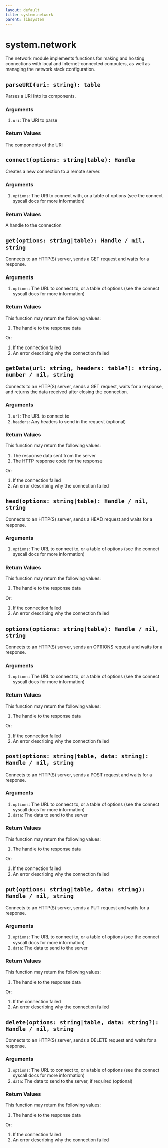 ```yaml
---
layout: default
title: system.network
parent: libsystem
---
```


# system.network
The network module implements functions for making and hosting connections
 with local and Internet-connected computers, as well as managing the network
 stack configuration.

## `parseURI(uri: string): table`
Parses a URI into its components.

### Arguments
1. `uri`: The URI to parse

### Return Values
The components of the URI

## `connect(options: string|table): Handle`
Creates a new connection to a remote server.

### Arguments
1. `options`: The URI to connect with, or a table of options
 (see the connect syscall docs for more information)

### Return Values
A handle to the connection

## `get(options: string|table): Handle / nil, string`
Connects to an HTTP(S) server, sends a GET request and waits for a response.

### Arguments
1. `options`: The URL to connect to, or a table of options
 (see the connect syscall docs for more information)

### Return Values
This function may return the following values:
1. The handle to the response data

Or:
1. If the connection failed
2. An error describing why the connection failed

## `getData(url: string, headers: table?): string, number / nil, string`
Connects to an HTTP(S) server, sends a GET request, waits for a response,
 and returns the data received after closing the connection.

### Arguments
1. `url`: The URL to connect to
2. `headers`: Any headers to send in the request (optional)

### Return Values
This function may return the following values:
1. The response data sent from the server
2. The HTTP response code for the response

Or:
1. If the connection failed
2. An error describing why the connection failed

## `head(options: string|table): Handle / nil, string`
Connects to an HTTP(S) server, sends a HEAD request and waits for a response.

### Arguments
1. `options`: The URL to connect to, or a table of options
 (see the connect syscall docs for more information)

### Return Values
This function may return the following values:
1. The handle to the response data

Or:
1. If the connection failed
2. An error describing why the connection failed

## `options(options: string|table): Handle / nil, string`
Connects to an HTTP(S) server, sends an OPTIONS request and waits for a response.

### Arguments
1. `options`: The URL to connect to, or a table of options
 (see the connect syscall docs for more information)

### Return Values
This function may return the following values:
1. The handle to the response data

Or:
1. If the connection failed
2. An error describing why the connection failed

## `post(options: string|table, data: string): Handle / nil, string`
Connects to an HTTP(S) server, sends a POST request and waits for a response.

### Arguments
1. `options`: The URL to connect to, or a table of options
 (see the connect syscall docs for more information)
2. `data`: The data to send to the server

### Return Values
This function may return the following values:
1. The handle to the response data

Or:
1. If the connection failed
2. An error describing why the connection failed

## `put(options: string|table, data: string): Handle / nil, string`
Connects to an HTTP(S) server, sends a PUT request and waits for a response.

### Arguments
1. `options`: The URL to connect to, or a table of options
 (see the connect syscall docs for more information)
2. `data`: The data to send to the server

### Return Values
This function may return the following values:
1. The handle to the response data

Or:
1. If the connection failed
2. An error describing why the connection failed

## `delete(options: string|table, data: string?): Handle / nil, string`
Connects to an HTTP(S) server, sends a DELETE request and waits for a response.

### Arguments
1. `options`: The URL to connect to, or a table of options
 (see the connect syscall docs for more information)
2. `data`: The data to send to the server, if required (optional)

### Return Values
This function may return the following values:
1. The handle to the response data

Or:
1. If the connection failed
2. An error describing why the connection failed

